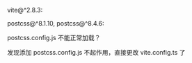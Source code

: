vite@^2.8.3:

postcss@^8.1.10, postcss@^8.4.6:

postcss.config.js 不能正常加载？

发现添加 postcss.config.js 不起作用，直接更改 vite.config.ts 了
